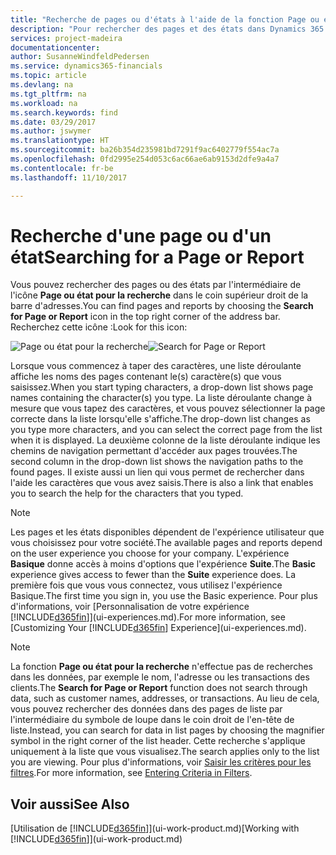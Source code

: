 ```yaml
---
title: "Recherche de pages ou d'états à l'aide de la fonction Page ou état pour la recherche| Microsoft Docs"
description: "Pour rechercher des pages et des états dans Dynamics 365 Business edition, vous pouvez utiliser la fonctionnalité Page ou état pour la recherche."
services: project-madeira
documentationcenter: 
author: SusanneWindfeldPedersen
ms.service: dynamics365-financials
ms.topic: article
ms.devlang: na
ms.tgt_pltfrm: na
ms.workload: na
ms.search.keywords: find
ms.date: 03/29/2017
ms.author: jswymer
ms.translationtype: HT
ms.sourcegitcommit: ba26b354d235981bd7291f9ac6402779f554ac7a
ms.openlocfilehash: 0fd2995e254d053c6ac66ae6ab9153d2dfe9a4a7
ms.contentlocale: fr-be
ms.lasthandoff: 11/10/2017

---
```

# <a name="searching-for-a-page-or-report"></a><span data-ttu-id="df88d-103">Recherche d'une page ou d'un état</span><span class="sxs-lookup"><span data-stu-id="df88d-103">Searching for a Page or Report</span></span>
<span data-ttu-id="df88d-104">Vous pouvez rechercher des pages ou des états par l'intermédiaire de l'icône **Page ou état pour la recherche** dans le coin supérieur droit de la barre d'adresses.</span><span class="sxs-lookup"><span data-stu-id="df88d-104">You can find pages and reports by choosing the **Search for Page or Report** icon in the top right corner of the address bar.</span></span> <span data-ttu-id="df88d-105">Recherchez cette icône :</span><span class="sxs-lookup"><span data-stu-id="df88d-105">Look for this icon:</span></span>

<span data-ttu-id="df88d-106">![Page ou état pour la recherche](media/ui-search/search.png "Page ou état pour la recherche")</span><span class="sxs-lookup"><span data-stu-id="df88d-106">![Search for Page or Report](media/ui-search/search.png "Search for Page or Report")</span></span>

<span data-ttu-id="df88d-107">Lorsque vous commencez à taper des caractères, une liste déroulante affiche les noms des pages contenant le(s) caractère(s) que vous saisissez.</span><span class="sxs-lookup"><span data-stu-id="df88d-107">When you start typing characters, a drop-down list shows page names containing the character(s) you type.</span></span> <span data-ttu-id="df88d-108">La liste déroulante change à mesure que vous tapez des caractères, et vous pouvez sélectionner la page correcte dans la liste lorsqu'elle s'affiche.</span><span class="sxs-lookup"><span data-stu-id="df88d-108">The drop-down list changes as you type more characters, and you can select the correct page from the list when it is displayed.</span></span> <span data-ttu-id="df88d-109">La deuxième colonne de la liste déroulante indique les chemins de navigation permettant d'accéder aux pages trouvées.</span><span class="sxs-lookup"><span data-stu-id="df88d-109">The second column in the drop-down list shows the navigation paths to the found pages.</span></span> <span data-ttu-id="df88d-110">Il existe aussi un lien qui vous permet de rechercher dans l'aide les caractères que vous avez saisis.</span><span class="sxs-lookup"><span data-stu-id="df88d-110">There is also a link that enables you to search the help for the characters that you typed.</span></span>

> [!NOTE]  
>   <span data-ttu-id="df88d-111">Les pages et les états disponibles dépendent de l'expérience utilisateur que vous choisissez pour votre société.</span><span class="sxs-lookup"><span data-stu-id="df88d-111">The available pages and reports depend on the user experience you choose for your company.</span></span> <span data-ttu-id="df88d-112">L'expérience **Basique** donne accès à moins d'options que l'expérience **Suite**.</span><span class="sxs-lookup"><span data-stu-id="df88d-112">The **Basic** experience gives access to fewer than the **Suite** experience does.</span></span> <span data-ttu-id="df88d-113">La première fois que vous vous connectez, vous utilisez l'expérience Basique.</span><span class="sxs-lookup"><span data-stu-id="df88d-113">The first time you sign in, you use the Basic experience.</span></span> <span data-ttu-id="df88d-114">Pour plus d'informations, voir [Personnalisation de votre expérience [!INCLUDE[d365fin](includes/d365fin_long_md.md)]](ui-experiences.md).</span><span class="sxs-lookup"><span data-stu-id="df88d-114">For more information, see [Customizing Your [!INCLUDE[d365fin](includes/d365fin_long_md.md)] Experience](ui-experiences.md).</span></span>

> [!NOTE]  
>   <span data-ttu-id="df88d-115">La fonction **Page ou état pour la recherche** n'effectue pas de recherches dans les données, par exemple le nom, l'adresse ou les transactions des clients.</span><span class="sxs-lookup"><span data-stu-id="df88d-115">The **Search for Page or Report** function does not search through data, such as customer names, addresses, or transactions.</span></span> <span data-ttu-id="df88d-116">Au lieu de cela, vous pouvez rechercher des données dans des pages de liste par l'intermédiaire du symbole de loupe dans le coin droit de l'en-tête de liste.</span><span class="sxs-lookup"><span data-stu-id="df88d-116">Instead, you can search for data in list pages by choosing the magnifier symbol in the right corner of the list header.</span></span> <span data-ttu-id="df88d-117">Cette recherche s'applique uniquement à la liste que vous visualisez.</span><span class="sxs-lookup"><span data-stu-id="df88d-117">The search applies only to the list you are viewing.</span></span> <span data-ttu-id="df88d-118">Pour plus d'informations, voir [Saisir les critères pour les filtres](ui-enter-criteria-filters.md).</span><span class="sxs-lookup"><span data-stu-id="df88d-118">For more information, see [Entering Criteria in Filters](ui-enter-criteria-filters.md).</span></span>

## <a name="see-also"></a><span data-ttu-id="df88d-119">Voir aussi</span><span class="sxs-lookup"><span data-stu-id="df88d-119">See Also</span></span>
<span data-ttu-id="df88d-120">[Utilisation de [!INCLUDE[d365fin](includes/d365fin_md.md)]](ui-work-product.md)</span><span class="sxs-lookup"><span data-stu-id="df88d-120">[Working with [!INCLUDE[d365fin](includes/d365fin_md.md)]](ui-work-product.md)</span></span>

